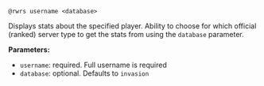 `@rwrs username <database>`

Displays stats about the specified player. Ability to choose for which official (ranked) server type to get the stats from using the `database` parameter.

**Parameters:**

- `username`: required. Full username is required
- `database`: optional. Defaults to `invasion`

